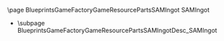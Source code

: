 \page BlueprintsGameFactoryGameResourcePartsSAMIngot SAMIngot
- \subpage BlueprintsGameFactoryGameResourcePartsSAMIngotDesc_SAMIngot
